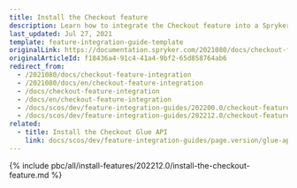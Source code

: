 ```yaml
---
title: Install the Checkout feature
description: Learn how to integrate the Checkout feature into a Spryker project.
last_updated: Jul 27, 2021
template: feature-integration-guide-template
originalLink: https://documentation.spryker.com/2021080/docs/checkout-feature-integration
originalArticleId: f18436a4-91c4-41a4-9bf2-65d858764ab6
redirect_from:
  - /2021080/docs/checkout-feature-integration
  - /2021080/docs/en/checkout-feature-integration
  - /docs/checkout-feature-integration
  - /docs/en/checkout-feature-integration
  - /docs/scos/dev/feature-integration-guides/202200.0/checkout-feature-integration.html
  - /docs/scos/dev/feature-integration-guides/202212.0/checkout-feature-integration.html  
related:
  - title: Install the Checkout Glue API
    link: docs/scos/dev/feature-integration-guides/page.version/glue-api/glue-api-checkout-feature-integration.html
---
```


{% include pbc/all/install-features/202212.0/install-the-checkout-feature.md %} <!-- To edit, see /_includes/pbc/all/install-features/202212.0/install-the-checkout-feature.md -->

